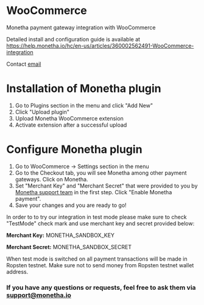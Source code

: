# WooCommerce
Monetha payment gateway integration with WooCommerce

Detailed install and configuration guide is available at https://help.monetha.io/hc/en-us/articles/360002562491-WooCommerce-integration

Contact [email](team@monetha.io)


# Installation of Monetha plugin
1. Go to Plugins section in the menu and click "Add New"
2. Click "Upload plugin"
3. Upload Monetha WooCommerce extension
4. Activate extension after a successful upload

# Configure Monetha plugin
1. Go to WooCommerce -> Settings section in the menu
2. Go to the Checkout tab, you will see Monetha among other payment gateways. Click on Monetha.
3. Set "Merchant Key" and "Merchant Secret" that were provided to you by [Monetha support team](mailto:support@monetha.io) in the first step. Click "Enable Monetha payment".
4. Save your changes and you are ready to go!

In order to to try our integration in test mode please make sure to check "TestMode" check mark and use merchant key and secret provided below:

**Merchant Key:** MONETHA_SANDBOX_KEY

**Merchant Secret:** MONETHA_SANDBOX_SECRET

When test mode is switched on all payment transactions will be made in Ropsten testnet. Make sure not to send money from Ropsten testnet wallet address.


### If you have any questions or requests, feel free to ask them via support@monetha.io